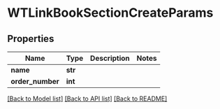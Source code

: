 # WTLinkBookSectionCreateParams


## Properties
Name | Type | Description | Notes
------------ | ------------- | ------------- | -------------
**name** | **str** |  | 
**order_number** | **int** |  | 

[[Back to Model list]](../README.md#documentation-for-models) [[Back to API list]](../README.md#documentation-for-api-endpoints) [[Back to README]](../README.md)


